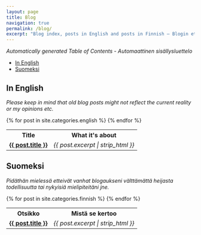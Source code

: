 ```yaml
---
layout: page
title: Blog
navigation: true
permalink: /blog/
excerpt: "Blog index, posts in English and posts in Finnish — Blogin etusivu, postaukset englanniksi ja postaukset suomeksi."
---
```


<!-- editorconfig-checker-disable -->
<!-- prettier-ignore-start -->

<!-- START doctoc generated TOC please keep comment here to allow auto update -->
<!-- DON'T EDIT THIS SECTION, INSTEAD RE-RUN doctoc TO UPDATE -->
_Automatically generated Table of Contents - Automaattinen sisällysluettelo_

- [In English](#in-english)
- [Suomeksi](#suomeksi)

<!-- END doctoc generated TOC please keep comment here to allow auto update -->

<!-- prettier-ignore-end -->
<!-- editorconfig-checker-enable -->

## In English

_Please keep in mind that old blog posts might not reflect the current
reality or my opinions etc._

<table>
    <tr>
        <th>Title</th>
        <th>What it's about</th>
    </tr>
  {% for post in site.categories.english %}
    <tr>
        <td><strong><a href="{{ post.url }}">{{ post.title }}</a></strong></td>
        <td><em>{{ post.excerpt | strip_html }}</em></td>
    </tr>
  {% endfor %}
</table>

## Suomeksi

_Pidäthän mielessä etteivät vanhat blogaukseni välttämättä heijasta
todellisuutta tai nykyisiä mielipiteitäni jne._

<table>
    <tr>
        <th>Otsikko</th>
        <th>Mistä se kertoo</th>
    </tr>
  {% for post in site.categories.finnish %}
    <tr>
        <td><strong><a href="{{ post.url }}">{{ post.title }}</a></strong></td>
        <td><em>{{ post.excerpt | strip_html }}</em></td>
    </tr>
  {% endfor %}
</table>
